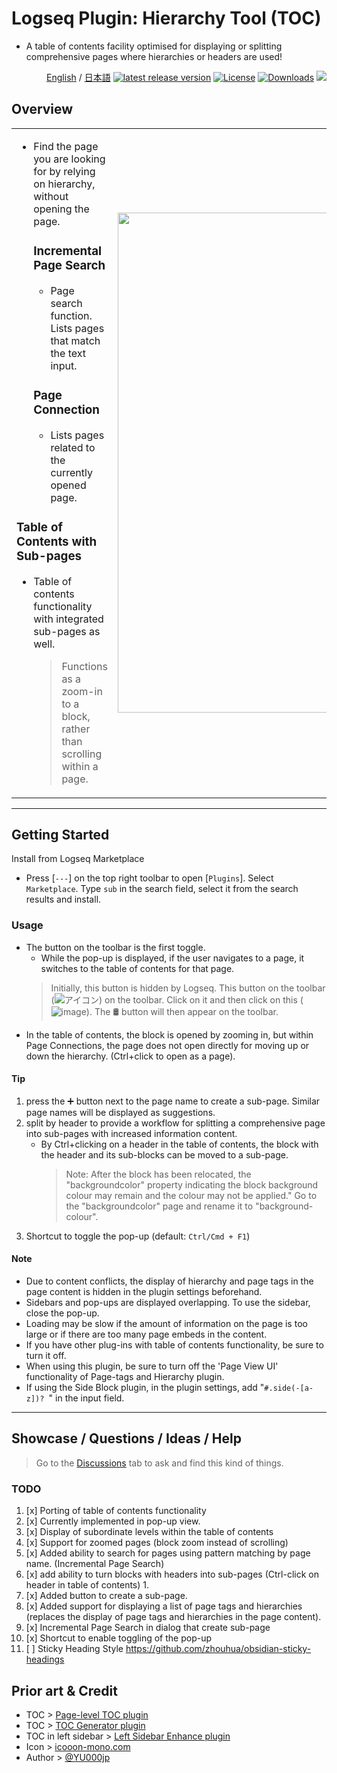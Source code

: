 # Logseq Plugin: Hierarchy Tool (TOC)

- A table of contents facility optimised for displaying or splitting comprehensive pages where hierarchies or headers are used!

<div align="right">
 
[English](https://github.com/YU000jp/logseq-plugin-hierarchy-tool) / [日本語](https://github.com/YU000jp/logseq-plugin-hierarchy-tool/blob/main/readme.ja.md) [![latest release version](https://img.shields.io/github/v/release/YU000jp/logseq-plugin-hierarchy-tool)](https://github.com/YU000jp/logseq-plugin-hierarchy-tool/releases) [![License](https://img.shields.io/github/license/YU000jp/logseq-plugin-hierarchy-tool?color=blue)](https://github.com/YU000jp/logseq-plugin-hierarchy-tool/LICENSE) [![Downloads](https://img.shields.io/github/downloads/YU000jp/logseq-plugin-hierarchy-tool/total.svg)](https://github.com/YU000jp/logseq-plugin-hierarchy-tool/releases)
<a href="https://www.buymeacoffee.com/yu000japan"><img src="https://img.buymeacoffee.com/button-api/?text=Buy me a pizza&emoji=🍕&slug=yu000japan&button_colour=FFDD00&font_colour=000000&font_family=Poppins&outline_colour=000000&coffee_colour=ffffff" /></a>
 </div>

## Overview

<table><tr><td>

- Find the page you are looking for by relying on hierarchy, without opening the page.
  ### **Incremental Page Search**
     - Page search function. Lists pages that match the text input.
  ### **Page Connection**
     - Lists pages related to the currently opened page.
### **Table of Contents with Sub-pages**
   - Table of contents functionality with integrated sub-pages as well.
     > Functions as a zoom-in to a block, rather than scrolling within a page.

</td>
<td><img src="https://github.com/user-attachments/assets/acaa22a4-8b3d-4934-aea2-201d924f9c46" height="800px" /></td>
</tr></table>

---

## Getting Started

Install from Logseq Marketplace
  - Press [`---`] on the top right toolbar to open [`Plugins`]. Select `Marketplace`. Type `sub` in the search field, select it from the search results and install.

### Usage

- The button on the toolbar is the first toggle.
   - While the pop-up is displayed, if the user navigates to a page, it switches to the table of contents for that page.
   > Initially, this button is hidden by Logseq. This button on the toolbar (![アイコン](https://github.com/YU000jp/logseq-plugin-bullet-point-custom-icon/assets/111847207/136f9d0f-9dcf-4942-9821-c9f692fcfc2f)) on the toolbar. Click on it and then click on this (![image](https://github.com/user-attachments/assets/1121f7af-b4f6-4bec-bfd3-1f3d2b97745e)). The 🛢️ button will then appear on the toolbar.
- In the table of contents, the block is opened by zooming in, but within Page Connections, the page does not open directly for moving up or down the hierarchy. (Ctrl+click to open as a page).


#### Tip

1. press the ➕ button next to the page name to create a sub-page. Similar page names will be displayed as suggestions.
1. split by header to provide a workflow for splitting a comprehensive page into sub-pages with increased information content.
   - By Ctrl+clicking on a header in the table of contents, the block with the header and its sub-blocks can be moved to a sub-page.
     > Note: After the block has been relocated, the "backgroundcolor" property indicating the block background colour may remain and the colour may not be applied." Go to the "backgroundcolor" page and rename it to "background-colour".
1. Shortcut to toggle the pop-up (default: `Ctrl/Cmd + F1`)

#### Note

- Due to content conflicts, the display of hierarchy and page tags in the page content is hidden in the plugin settings beforehand.
- Sidebars and pop-ups are displayed overlapping. To use the sidebar, close the pop-up.
- Loading may be slow if the amount of information on the page is too large or if there are too many page embeds in the content.
- If you have other plug-ins with table of contents functionality, be sure to turn it off.
- When using this plugin, be sure to turn off the 'Page View UI' functionality of Page-tags and Hierarchy plugin.
- If using the Side Block plugin, in the plugin settings, add "`#.side(-[a-z])? `" in the input field.

---

## Showcase / Questions / Ideas / Help

> Go to the [Discussions](https://github.com/YU000jp/logseq-plugin-hierarchy-tool/discussions) tab to ask and find this kind of things.

### TODO

1. [x] Porting of table of contents functionality
1. [x] Currently implemented in pop-up view.
1. [x] Display of subordinate levels within the table of contents
1. [x] Support for zoomed pages (block zoom instead of scrolling)
1. [x] Added ability to search for pages using pattern matching by page name. (Incremental Page Search)
1. [x] add ability to turn blocks with headers into sub-pages (Ctrl-click on header in table of contents) 1.
1. [x] Added button to create a sub-page.
1. [x] Added support for displaying a list of page tags and hierarchies (replaces the display of page tags and hierarchies in the page content).
1. [x] Incremental Page Search in dialog that create sub-page
1. [x] Shortcut to enable toggling of the pop-up
1. [ ] Sticky Heading Style https://github.com/zhouhua/obsidian-sticky-headings

## Prior art & Credit

- TOC > [Page-level TOC plugin](https://github.com/benjypng/logseq-toc-plugin)
- TOC > [TOC Generator plugin](https://github.com/sethyuan/logseq-plugin-tocgen)
- TOC in left sidebar > [Left Sidebar Enhance plugin](https://github.com/YU000jp/logseq-plugin-left-sidebar-enhance)
- Icon > [icooon-mono.com](https://icooon-mono.com/10928-%e3%83%93%e3%83%ab%e3%81%ae%e3%82%a2%e3%82%a4%e3%82%b3%e3%83%b3/)
- Author > [@YU000jp](https://github.com/YU000jp)
